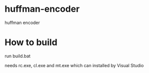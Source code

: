 
# huffman-encoder
huffman encoder

# How to build
run build.bat

needs rc.exe, cl.exe and mt.exe which can installed by Visual Studio

